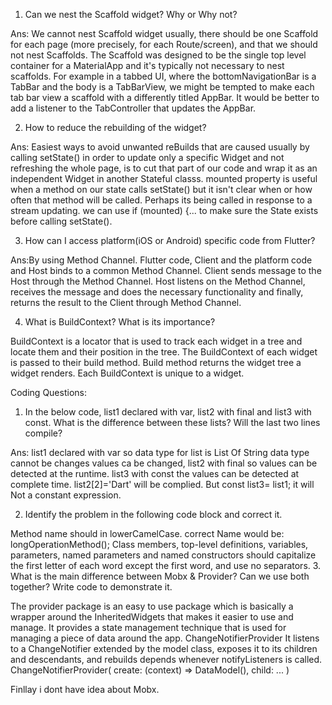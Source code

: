 1. Can we nest the Scaffold widget? Why or Why not?

 Ans: We cannot nest Scaffold widget usually, there should be one Scaffold for each page (more precisely, for each Route/screen), and that we should not nest Scaffolds.
The Scaffold was designed to be the single top level container for a MaterialApp and it's typically not necessary to nest scaffolds. For example in a tabbed UI, where the bottomNavigationBar is a TabBar and the body is a TabBarView, we might be tempted to make each tab bar view a scaffold with a differently titled AppBar. It would be better to add a listener to the TabController that updates the AppBar.

2. How to reduce the rebuilding of the widget?

Ans: Easiest ways to avoid unwanted reBuilds that are caused usually by calling setState() in order to update only a specific Widget and not refreshing the whole page, is to cut that part of our code and wrap it as an independent Widget in another Stateful classs. 
 mounted property is useful when a method on our state calls setState() but it isn't clear when or how often that method will be called. Perhaps its being called in response to a stream updating. we can use if (mounted) {... to make sure the State exists before calling setState().
 
3. How can I access platform(iOS or Android) specific code from Flutter?

Ans:By using Method Channel. 
Flutter code, Client and the platform code and Host binds to a common Method Channel. Client sends message to the Host through the Method Channel. Host listens on the Method  Channel, receives the message and does the necessary functionality and finally, returns the result to the Client through Method Channel.

4. What is BuildContext? What is its importance?

BuildContext is a locator that is used to track each widget in a tree and locate them and their position in the tree. The BuildContext of each widget is passed to their build method. Build method returns the widget tree a widget renders. Each BuildContext is unique to a widget.

Coding Questions:
1. In the below code, list1 declared with var, list2 with final and list3 with const. What is the difference between these lists? Will the last two lines compile?

Ans: list1 declared with var so data type for list is List Of String data type cannot be changes values ca be changed, list2 with final so values can be detected at the runtime. list3 with const the values can be detected at complete time.  list2[2]='Dart' will be complied. But  const list3= list1; it will Not a constant expression.
 
2. Identify the problem in the following code block and correct it.
 
Method name should in lowerCamelCase. correct Name would be: longOperationMethod();
Class members, top-level definitions, variables, parameters, named parameters and named constructors should capitalize the first letter of each word except the first word, and use no separators.
3. What is the main difference between Mobx & Provider? Can we use both together? Write code to demonstrate it.
 
The provider package is an easy to use package which is basically a wrapper around the InheritedWidgets that makes it easier to use and manage. It provides a state management technique that is used for managing a piece of data around the app.
ChangeNotifierProvider<T extends ChangeNotifier> It listens to a ChangeNotifier extended by the model class, exposes it to its children and descendants, and rebuilds depends whenever notifyListeners is called.
ChangeNotifierProvider(
  create: (context) => DataModel(),
  child: ...
)
 
Finllay i dont have idea about Mobx.
